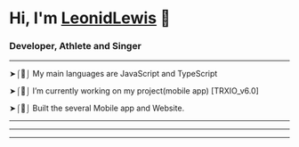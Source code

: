 # Hi, I'm [LeonidLewis](https://www.linkedin.com/in/leonid-lewis-8b985721b) 👋 

### Developer, Athlete and Singer

---
➤⌠🧻⌡ My main languages are JavaScript and TypeScript

➤⌠🔭⌡ I’m currently working on my project(mobile app) [TRXIO_v6.0]

➤⌠🔬⌡ Built the several Mobile app and Website.

---

---

---
